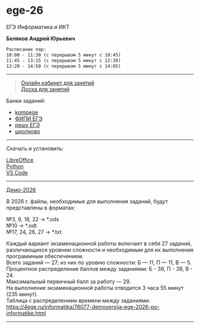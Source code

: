 # ege-26
ЕГЭ Информатика и ИКТ

**Беляков Андрей Юрьевич**  

```txt
Расписание пар:  
10:00 - 11:30 (с перерывом 5 минут с 10:45)  
11:45 - 13:15 (с перерывом 5 минут с 12:30)  
13:20 - 14:50 (с перерывом 5 минут с 14:05)  
```

---  

> [Онлайн кабинет для занятий](https://bbb.psaa.ru/rooms/l2z-d0s-9am-bdi/join)  
> [Доска для занятий](https://unidraw.io/app/board/2e41911c2fd0b43f4a5c?allow_guest=true)  

Банки заданий:  

- [kompege](https://kompege.ru/)  
- [ФИПИ ЕГЭ](https://ege.fipi.ru/bank/index.php?proj=B9ACA5BBB2E19E434CD6BEC25284C67F)  
- [решу ЕГЭ](https://inf-ege.sdamgia.ru/)  
- [школково](https://3.shkolkovo.online/catalog?SubjectId=30)  

---  

Скачать и установить:  

[LibreOffice](https://www.libreoffice.org/download/download-libreoffice/)  
[Python](https://www.python.org/downloads/)  
[VS Code](https://code.visualstudio.com/download)  

---  

[Демо-2026](https://4ege.ru/informatika/76077-demoversija-ege-2026-po-informatike.html)  

В 2026 г. файлы, необходимые для выполнения заданий, будут представлены в форматах:  

№3, 9, 18, 22 → *.ods  
№10 → *.odt  
№17, 24, 26, 27 → *.txt  

Каждый вариант экзаменационной работы включает в себя 27 заданий, различающихся уровнем сложности и необходимым для их выполнения программным обеспечением.  
Всего заданий — 27; из них по уровню сложности: Б — 11, П — 11, В — 5.  
Процентное распределение баллов между заданиями: Б - 38, П - 38, В - 24.  
Максимальный первичный балл за работу — 29.  
На выполнение экзаменационной работы отводится 3 часа 55 минут (235 минут).  
Таблица с распределением времени между заданиями:  
https://4ege.ru/informatika/76077-demoversija-ege-2026-po-informatike.html  

---  
